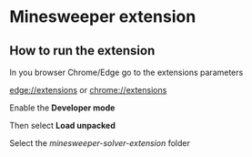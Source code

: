 # Minesweeper extension

## How to run the extension

In you browser Chrome/Edge go to the extensions parameters

[edge://extensions](edge://extensions) or [chrome://extensions](chrome://extensions)

Enable the **Developer mode**

Then select **Load unpacked**

Select the *minesweeper-solver-extension* folder

